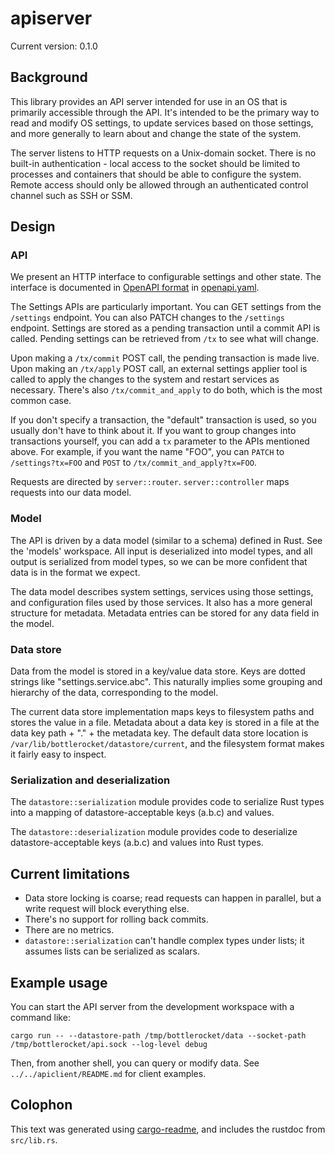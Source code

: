 # apiserver

Current version: 0.1.0

## Background

This library provides an API server intended for use in an OS that is primarily accessible through the API.
It's intended to be the primary way to read and modify OS settings, to update services based on those settings, and more generally to learn about and change the state of the system.

The server listens to HTTP requests on a Unix-domain socket.
There is no built-in authentication - local access to the socket should be limited to processes and containers that should be able to configure the system.
Remote access should only be allowed through an authenticated control channel such as SSH or SSM.

## Design

### API

We present an HTTP interface to configurable settings and other state.
The interface is documented in [OpenAPI format](https://swagger.io/docs/specification/about/) in [openapi.yaml](openapi.yaml).

The Settings APIs are particularly important.
You can GET settings from the `/settings` endpoint.
You can also PATCH changes to the `/settings` endpoint.
Settings are stored as a pending transaction until a commit API is called.
Pending settings can be retrieved from `/tx` to see what will change.

Upon making a `/tx/commit` POST call, the pending transaction is made live.
Upon making an `/tx/apply` POST call, an external settings applier tool is called to apply the changes to the system and restart services as necessary.
There's also `/tx/commit_and_apply` to do both, which is the most common case.

If you don't specify a transaction, the "default" transaction is used, so you usually don't have to think about it.
If you want to group changes into transactions yourself, you can add a `tx` parameter to the APIs mentioned above.
For example, if you want the name "FOO", you can `PATCH` to `/settings?tx=FOO` and `POST` to `/tx/commit_and_apply?tx=FOO`.

Requests are directed by `server::router`.
`server::controller` maps requests into our data model.

### Model

The API is driven by a data model (similar to a schema) defined in Rust.
See the 'models' workspace.
All input is deserialized into model types, and all output is serialized from model types, so we can be more confident that data is in the format we expect.

The data model describes system settings, services using those settings, and configuration files used by those services.
It also has a more general structure for metadata.
Metadata entries can be stored for any data field in the model.

### Data store

Data from the model is stored in a key/value data store.
Keys are dotted strings like "settings.service.abc".
This naturally implies some grouping and hierarchy of the data, corresponding to the model.

The current data store implementation maps keys to filesystem paths and stores the value in a file.
Metadata about a data key is stored in a file at the data key path + "." + the metadata key.
The default data store location is `/var/lib/bottlerocket/datastore/current`, and the filesystem format makes it fairly easy to inspect.

### Serialization and deserialization

The `datastore::serialization` module provides code to serialize Rust types into a mapping of datastore-acceptable keys (a.b.c) and values.

The `datastore::deserialization` module provides code to deserialize datastore-acceptable keys (a.b.c) and values into Rust types.

## Current limitations

* Data store locking is coarse; read requests can happen in parallel, but a write request will block everything else.
* There's no support for rolling back commits.
* There are no metrics.
* `datastore::serialization` can't handle complex types under lists; it assumes lists can be serialized as scalars.

## Example usage

You can start the API server from the development workspace with a command like:

`cargo run -- --datastore-path /tmp/bottlerocket/data --socket-path /tmp/bottlerocket/api.sock --log-level debug`

Then, from another shell, you can query or modify data.
See `../../apiclient/README.md` for client examples.

## Colophon

This text was generated using [cargo-readme](https://crates.io/crates/cargo-readme), and includes the rustdoc from `src/lib.rs`.
